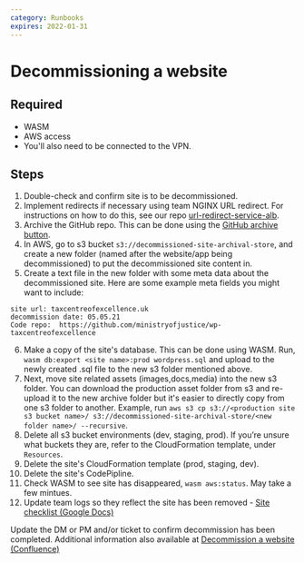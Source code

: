 ```yaml
---
category: Runbooks
expires: 2022-01-31
---
```


# Decommissioning a website

## Required

* WASM
* AWS access
* You'll also need to be connected to the VPN.

## Steps

1. Double-check and confirm site is to be decommissioned.
2. Implement redirects if necessary using team NGINX URL redirect. For instructions on how to do this, see our repo [ url-redirect-service-alb](https://github.com/ministryofjustice/url-redirect-service-alb).
3. Archive the GitHub repo. This can be done using the [GitHub archive button](https://docs.github.com/en/github/creating-cloning-and-archiving-repositories/archiving-repositories).
4. In AWS, go to s3 bucket `s3://decommissioned-site-archival-store`, and create a new folder (named after the website/app being decommissioned) to put the decommissioned site content in.
5. Create a text file in the new folder with some meta data about the decommissioned site. Here are some example meta fields you might want to include:
```
site url: taxcentreofexcellence.uk
decommission date: 05.05.21
Code repo:  https://github.com/ministryofjustice/wp-taxcentreofexcellence
```
6. Make a copy of the site's database. This can be done using WASM. Run, `wasm db:export <site name>:prod wordpress.sql` and upload to the newly created .sql file to the new s3 folder mentioned above.
7. Next, move site related assets (images,docs,media) into the new s3 folder. You can download the production asset folder from s3 and re-upload it to the new archive folder but it's easier to directly copy from one s3 folder to another. Example, run `aws s3 cp s3://<production site s3 bucket name>/ s3://decommissioned-site-archival-store/<new folder name>/ --recursive`.
8. Delete all s3 bucket environments (dev, staging, prod). If you’re unsure what buckets they are, refer to the CloudFormation template, under `Resources`.
9. Delete the site's CloudFormation template (prod, staging, dev).
10. Delete the site's CodePipline.
11. Check WASM to see site has disappeared, `wasm aws:status`. May take a few mintues.
12. Update team logs so they reflect the site has been removed - [Site checklist (Google Docs)](https://docs.google.com/spreadsheets/d/1-bppj_FYZL4oCcuA8jNuOkW2L8j6V39Hnx_9b1utRbY/edit?usp=sharing)

Update the DM or PM and/or ticket to confirm decommission has been completed. Additional information also available at
[Decommission a website (Confluence)](https://dsdmoj.atlassian.net/wiki/spaces/JOWJ/pages/1562706189/Decommission+a+WP+website)